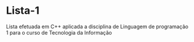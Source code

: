 # Lista-1
Lista efetuada em C++ aplicada a disciplina de Linguagem de programação 1 para o curso de Tecnologia da Informação 
